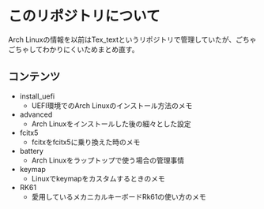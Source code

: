 # このリポジトリについて


Arch Linuxの情報を以前はTex_textというリポジトリで管理していたが、ごちゃごちゃしてわかりにくいためまとめ直す。

## コンテンツ

- install_uefi
    - UEFI環境でのArch Linuxのインストール方法のメモ
- advanced 
    - Arch Linuxをインストールした後の細々とした設定
- fcitx5
    - fcitxをfcitx5に乗り換えた時のメモ
- battery 
    - Arch Linuxをラップトップで使う場合の管理事情
- keymap
    - Linuxでkeymapをカスタムするときのメモ
- RK61
    - 愛用しているメカニカルキーボードRk61の使い方のメモ
